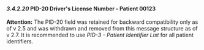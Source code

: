 #### *3.4.2.20* PID-20 Driver's License Number - Patient 00123

**Attention:** The PID-20 field was retained for backward compatibility only as of v 2.5 and was withdrawn and removed from this message structure as of v 2.7. It is recommended to use _PID-3 - Patient Identifier List_ for all patient identifiers.
